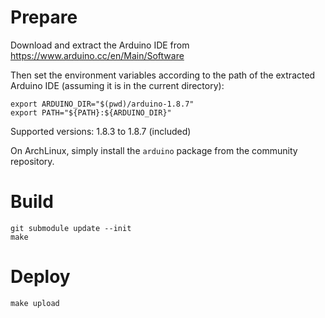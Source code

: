 # Prepare

Download and extract the Arduino IDE from
https://www.arduino.cc/en/Main/Software

Then set the environment variables according to the path of the extracted Arduino IDE (assuming it is in the current directory):
```
export ARDUINO_DIR="$(pwd)/arduino-1.8.7"
export PATH="${PATH}:${ARDUINO_DIR}"
```

Supported versions: 1.8.3 to 1.8.7 (included)

On ArchLinux, simply install the `arduino` package from the community repository.

# Build

```
git submodule update --init
make
```

# Deploy

```
make upload
```
